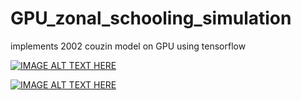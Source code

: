 # GPU_zonal_schooling_simulation
implements 2002 couzin model on GPU using tensorflow

[![IMAGE ALT TEXT HERE](https://img.youtube.com/vi/9nchtUnCkWk/0.jpg)](https://www.youtube.com/watch?v=9nchtUnCkWk)

[![IMAGE ALT TEXT HERE](https://img.youtube.com/vi/BU3jeZw07P4/0.jpg)](https://www.youtube.com/watch?v=BU3jeZw07P4)
